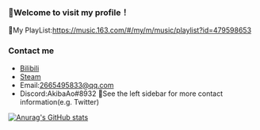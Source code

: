 ### 🎉Welcome to visit my profile！

🎵My PlayList:<https://music.163.com/#/my/m/music/playlist?id=479598653>

### Contact me
- [Bilibili](https://space.bilibili.com/9334274)
- [Steam](https://steamcommunity.com/id/AkibaAo/)
- Email:2665495833@qq.com
- Discord:AkibaAo#8932
💬See the left sidebar for more contact information(e.g. Twitter)

[![Anurag's GitHub stats](https://github-readme-stats.vercel.app/api?username=AkibaAo)](https://github.com/anuraghazra/github-readme-stats)

<!--
**AkibaAo/AkibaAo** is a ✨ _special_ ✨ repository because its `README.md` (this file) appears on your GitHub profile.

Here are some ideas to get you started:

- 🔭 I’m currently working on ...
- 🌱 I’m currently learning ...
- 👯 I’m looking to collaborate on ...
- 🤔 I’m looking for help with ...
- 💬 Ask me about ...
- 📫 How to reach me: ...
- 😄 Pronouns: ...
- ⚡ Fun fact: ...
-->
